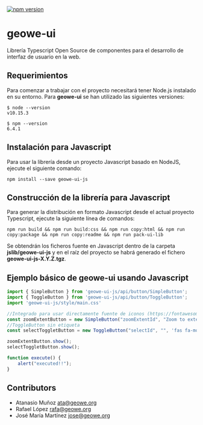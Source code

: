 [![npm version](https://badge.fury.io/js/geowe-ui-js.svg)](https://badge.fury.io/js/geowe-ui-js)

# geowe-ui

Librería Typescript Open Source de componentes para el desarrollo de interfaz de usuario en la web.

## Requerimientos

Para comenzar a trabajar con el proyecto necesitará tener Node.js instalado en su entorno. Para **geowe-ui** se han utilizado las siguientes versiones: 

    $ node --version
    v10.15.3

    $ npm --version
    6.4.1

## Instalación para Javascript

Para usar la librería desde un proyecto Javascript basado en NodeJS, ejecute el siguiente comando:

    npm install --save geowe-ui-js

## Construcción de la librería para Javascript

Para generar la distribución en formato Javascript desde el actual proyecto Typescript, ejecute la siguiente línea de comandos:

    npm run build && npm run build:css && npm run copy:html && npm run copy:package && npm run copy:readme && npm run pack-ui-lib

Se obtendrán los ficheros fuente en Javascript dentro de la carpeta **jslib/geowe-ui-js** y en el raíz del proyecto se habrá generado el fichero **geowe-ui-js-X.Y.Z.tgz**.  

## Ejemplo básico de geowe-ui usando Javascript

```javascript
import { SimpleButton } from 'geowe-ui-js/api/button/SimpleButton';
import { ToggleButton } from 'geowe-ui-js/api/button/ToggleButton';
import 'geowe-ui-js/style/main.css'

//Integrado para usar directamente fuente de iconos (https://fontawesome.com/start)
const zoomExtentButton = new SimpleButton("zoomExtentId", "Zoom to extent", 'fas fa-globe-americas', execute);
//ToggleButton sin etiqueta
const selectToggletButton = new ToggleButton("selectId", "", 'fas fa-mouse-pointer', execute);

zoomExtentButton.show();
selectToggletButton.show();

function execute() {
    alert("executed!!");
}
```

## Contributors

* Atanasio Muñoz <ata@geowe.org>
* Rafael López <rafa@geowe.org>
* José María Martínez <jose@geowe.org>
